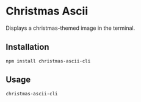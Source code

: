 # Christmas Ascii 
Displays a christmas-themed image in the terminal. 

## Installation 
`npm install christmas-ascii-cli`

## Usage 
`christmas-ascii-cli` 
